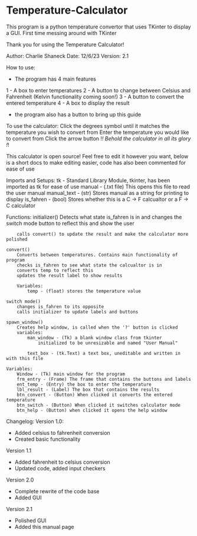 # Temperature-Calculator
This program is a python temperature convertor that uses TKinter to display a GUI. First time messing around with TKinter

Thank you for using the Temperature Calculator!

Author: Charlie Shaneck
Date: 12/6/23
Version: 2.1

How to use:

- The program has 4 main features

1 - A box to enter temperatures
2 - A button to change between Celsius and Fahrenheit (Kelvin functionality coming soon!)
3 - A button to convert the entered temperature
4 - A box to display the result
- the program also has a button to bring up this guide

To use the calculator:
Click the degrees symbol until it matches the temperature you wish to convert from
Enter the temperature you would like to convert from
Click the arrow button
!*! Behold the calculator in all its glory !*!


This calculator is open source!
Feel free to edit it however you want,
below is a short docs to make editing easier, code has also been commented for ease of use

Imports and Setups:
    tk - Standard Library Module, tkinter, has been imported as tk for ease of use
    manual - (.txt file) This opens this file to read the user manual
    manual_text - (str) Stores manual as a string for printing to display
    is_fahren - (bool) Stores whether this is a C -> F calcualtor or a F -> C calculator

Functions:
    initializer()
        Detects what state is_fahren is in
        and changes the switch mode button to reflect this and show the user

        calls convert() to update the result and make the calculator more polished

    convert()
        Converts between temperatures. Contains main functionality of program
        checks is_fahren to see what state the calcualtor is in
        converts temp to reflect this
        updates the result label to show results

        Variables:
            temp - (float) stores the temperature value

    switch mode()
        changes is_fahren to its opposite
        calls initializer to update labels and buttons

    spawn_window()
        Creates help window, is called when the '?' button is clicked
        variables:
            man_window - (Tk) a blank window class from tkinter
                initialized to be unresizable and named "User Manual"

            text_box - (tk.Text) a text box, uneditable and written in with this file

    Variables:
        Window - (Tk) main window for the program
        frm_entry - (Frame) The frame that contains the buttons and labels
        ent_temp - (Entry) the box to enter the temperature
        lbl_result - (Label) The box that contains the results
        btn_convert - (Button) When clicked it converts the entered temperature
        btn_switch - (Button) When clicked it switches calculator mode
        btn_help - (Button) when clicked it opens the help window


Changelog:
Version 1.0:
- Added celsius to fahrenheit conversion
- Created basic functionality

Version 1.1
- Added fahrenheit to celsius conversion
- Updated code, added input checkers

Version 2.0
- Complete rewrite of the code base
- Added GUI

Version 2.1
- Polished GUI
- Added this manual page
